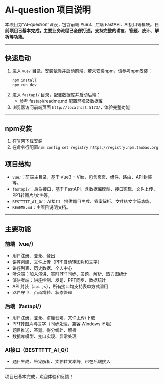 
# AI-question 项目说明

本项目为“AI-question”课设，包含前端 Vue3、后端 FastAPI、AI接口等模块。**目前项目已基本完成，主要业务流程已全部打通，支持完整的讲座、答题、统计、解析等功能。**

---
## 快速启动

1. 进入 `vue/` 目录，安装依赖并启动前端，若未安装npm，请参考npm安装：
   ```sh
   npm install
   npm run dev
   ```
2. 进入 `fastapi/` 目录，配置数据库并启动后端：
   - 参考 fastapi/readme.md 配置环境及数据库
3. 浏览器访问前端页面 `http://localhost:5173/`，体验完整功能
---

## npm安装
1. 在[官网](https://nodejs.org/en/download/)下载安装
2. 在命令行配置`npm config set registry https://registry.npm.taobao.org`

## 项目结构

- `vue/`：前端主目录，基于 Vue3 + Vite，包含页面、组件、路由、API 封装等。
- `fastapi/`：后端接口，基于 FastAPI，含数据库模型、接口实现、文件上传、PPT转图片/文字等。
- `BESTTTTT_AI_Q/`：AI接口，提供题目生成、答案解析、文件转文字等功能。
- `README.md`：主项目说明文档。

---


## 主要功能

### 前端（vue/）
- 用户注册、登录、登出
- 讲座创建、文件上传（PPT自动转图片和文字）
- 讲座列表、历史数据、个人中心
- 听众端：加入演讲、实时PPT同步、答题、解析、热力图统计
- 演讲者端：讲座控制、发题、PPT同步、数据统计
- API 封装（`api.js`），所有接口均支持表单方式调用
- 路由守卫、页面跳转、状态管理

### 后端（fastapi/）
- 用户注册、登录、讲座创建、文件上传/下载
- PPT转图片与文字（同步处理，兼容 Windows 环境）
- 题目推送、答题、得分统计、解析
- 数据库模型、接口实现、异常处理

### AI接口（BESTTTTT_AI_Q/）
- 题目生成、答案解析、文件转文本等，已在后端接入

---
项目已基本完成，欢迎体验和反馈！
